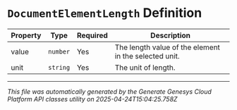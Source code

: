 # `DocumentElementLength` Definition

| Property | Type | Required | Description |
|----------|------|----------|-------------|
| value | `number` | Yes | The length value of the element in the selected unit. |
| unit | `string` | Yes | The unit of length. |

---

*This file was automatically generated by the Generate Genesys Cloud Platform API classes utility on 2025-04-24T15:04:25.758Z*